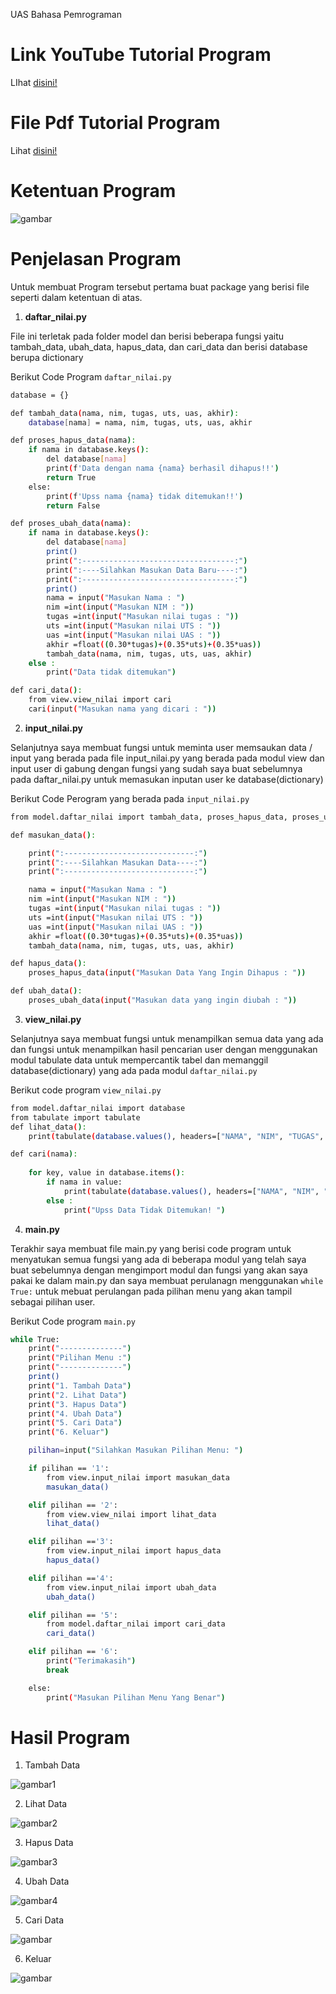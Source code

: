 UAS Bahasa Pemrograman

# Link YouTube Tutorial Program

LIhat [disini!]()

# File Pdf Tutorial Program

Lihat [disini!](file:///C:/Users/Ernaa/Downloads/Tutorial%20Project%20UAS.pdf)


# Ketentuan Program
![gambar](ss/1.png)

# Penjelasan Program 
Untuk membuat Program tersebut pertama buat package yang berisi file seperti dalam ketentuan di atas.

1. **daftar_nilai.py**

File ini terletak pada folder model dan berisi beberapa fungsi yaitu tambah_data, ubah_data, hapus_data, dan cari_data dan berisi database berupa dictionary

Berikut Code Program ```daftar_nilai.py```
```bash
database = {}

def tambah_data(nama, nim, tugas, uts, uas, akhir):
    database[nama] = nama, nim, tugas, uts, uas, akhir

def proses_hapus_data(nama):
    if nama in database.keys():
        del database[nama]
        print(f'Data dengan nama {nama} berhasil dihapus!!')
        return True
    else:
        print(f'Upss nama {nama} tidak ditemukan!!')
        return False

def proses_ubah_data(nama):
    if nama in database.keys():
        del database[nama]
        print()
        print(":----------------------------------:")
        print(":----Silahkan Masukan Data Baru----:")
        print(":----------------------------------:")
        print()
        nama = input("Masukan Nama : ")
        nim =int(input("Masukan NIM : "))
        tugas =int(input("Masukan nilai tugas : "))
        uts =int(input("Masukan nilai UTS : "))
        uas =int(input("Masukan nilai UAS : "))
        akhir =float((0.30*tugas)+(0.35*uts)+(0.35*uas))
        tambah_data(nama, nim, tugas, uts, uas, akhir)
    else :
        print("Data tidak ditemukan")

def cari_data():
    from view.view_nilai import cari
    cari(input("Masukan nama yang dicari : "))
```
2. **input_nilai.py**

Selanjutnya saya membuat fungsi untuk meminta user memsaukan data / input yang berada pada file input_nilai.py yang berada pada modul view dan input user di gabung dengan fungsi yang sudah saya buat sebelumnya pada daftar_nilai.py untuk memasukan inputan user ke database(dictionary)

Berikut Code Perogram yang berada pada ```input_nilai.py```
```bash
from model.daftar_nilai import tambah_data, proses_hapus_data, proses_ubah_data

def masukan_data():

    print(":-----------------------------:")
    print(":----Silahkan Masukan Data----:")
    print(":-----------------------------:")

    nama = input("Masukan Nama : ")
    nim =int(input("Masukan NIM : "))
    tugas =int(input("Masukan nilai tugas : "))
    uts =int(input("Masukan nilai UTS : "))
    uas =int(input("Masukan nilai UAS : "))
    akhir =float((0.30*tugas)+(0.35*uts)+(0.35*uas))
    tambah_data(nama, nim, tugas, uts, uas, akhir)

def hapus_data():
    proses_hapus_data(input("Masukan Data Yang Ingin Dihapus : "))

def ubah_data():
    proses_ubah_data(input("Masukan data yang ingin diubah : "))
```

3. **view_nilai.py**

Selanjutnya saya membuat fungsi untuk menampilkan semua data yang ada dan fungsi untuk menampilkan hasil pencarian user dengan menggunakan modul tabulate data untuk mempercantik tabel dan memanggil database(dictionary) yang ada pada modul ```daftar_nilai.py```

Berikut code program ```view_nilai.py```

```bash
from model.daftar_nilai import database 
from tabulate import tabulate 
def lihat_data():
    print(tabulate(database.values(), headers=["NAMA", "NIM", "TUGAS", "UTS", "UAS","AKHIR"], tablefmt="double_grid"))

def cari(nama):
    
    for key, value in database.items():
        if nama in value:
            print(tabulate(database.values(), headers=["NAMA", "NIM", "TUGAS", "UTS", "UAS","AKHIR"], tablefmt="double_grid"))
        else :
            print("Upss Data Tidak Ditemukan! ")
```
4. **main.py**

Terakhir saya membuat file main.py yang berisi code program untuk menyatukan semua fungsi yang ada di beberapa modul yang telah saya buat sebelumnya dengan mengimport modul dan fungsi yang akan saya pakai ke dalam main.py dan saya membuat perulanagn menggunakan ```while True:```  untuk mebuat perulangan pada pilihan menu yang akan tampil sebagai pilihan user.

Berikut Code program ```main.py```
```bash
while True:
    print("--------------")
    print("Pilihan Menu :")
    print("--------------")
    print()
    print("1. Tambah Data")
    print("2. Lihat Data")
    print("3. Hapus Data") 
    print("4. Ubah Data")
    print("5. Cari Data") 
    print("6. Keluar")

    pilihan=input("Silahkan Masukan Pilihan Menu: ")

    if pilihan == '1':
        from view.input_nilai import masukan_data
        masukan_data()

    elif pilihan == '2':
        from view.view_nilai import lihat_data
        lihat_data()

    elif pilihan =='3':
        from view.input_nilai import hapus_data
        hapus_data()

    elif pilihan =='4':
        from view.input_nilai import ubah_data
        ubah_data()

    elif pilihan == '5':
        from model.daftar_nilai import cari_data
        cari_data()

    elif pilihan == '6':
        print("Terimakasih")
        break 

    else:
        print("Masukan Pilihan Menu Yang Benar")
```

# Hasil Program 
1. Tambah Data

![gambar1](ss/t.png)

2. Lihat Data

![gambar2](ss/l.png)

3. Hapus Data

![gambar3](ss/h.png)

4. Ubah Data

![gambar4](ss/u.png)

5. Cari Data

![gambar](ss/c.png)

6. Keluar

![gambar](ss/k.png)

